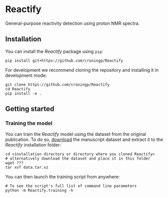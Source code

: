 # Reactify

General-purpose reactivity detection using proton NMR spectra.

## Installation

You can install the _Reactify_ package using `pip`:

`pip install git+https://github.com/croningp/Reactify`

For development we recommend cloning the repository and installing it in development mode:

```shell
git clone https://github.com/croningp/Reactify
cd Reactify
pip install -e .
```

## Getting started

### Training the model

You can train the _Reactify_ model using the dataset from the original publication. To do
so, [download] the manuscript dataset and extract it to the _Reactify_ installation
folder:

```shell
cd <installation directory or directory where you cloned Reactify>
# alternatively download the dataset and place it in this folder
wget ???
tar xvf data.tar.xz
```

You can then launch the training script from anywhere:

```shell
# To see the script's full list of command line parameters
python -m Reactify.training -h
```

[download]: https://? 